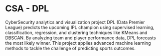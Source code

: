 # CSA - DPL
CyberSecurity analytics and visualization project
DPL (Data Premier League) predicts the upcoming IPL champion using supervised learning, classification, regression, and clustering techniques like KMeans and DBSCAN. By analyzing team and player performance data, DPL forecasts the most likely winner. This project applies advanced machine learning methods to tackle the challenge of predicting sports outcomes.
